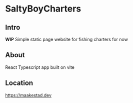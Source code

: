 # SaltyBoyCharters
## Intro
**WIP** Simple static page website for fishing charters for now

## About
React Typescript app built on vite

## Location
https://maakestad.dev

